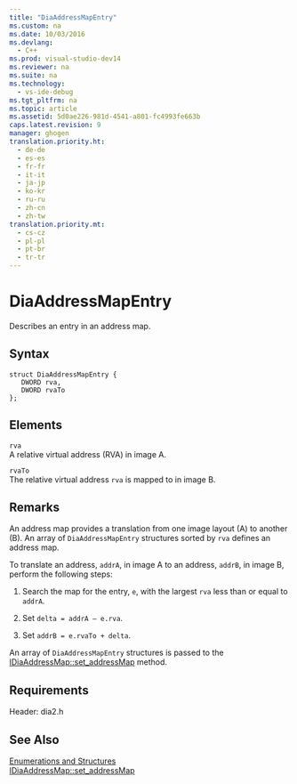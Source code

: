 ```yaml
---
title: "DiaAddressMapEntry"
ms.custom: na
ms.date: 10/03/2016
ms.devlang: 
  - C++
ms.prod: visual-studio-dev14
ms.reviewer: na
ms.suite: na
ms.technology: 
  - vs-ide-debug
ms.tgt_pltfrm: na
ms.topic: article
ms.assetid: 5d0ae226-981d-4541-a801-fc4993fe663b
caps.latest.revision: 9
manager: ghogen
translation.priority.ht: 
  - de-de
  - es-es
  - fr-fr
  - it-it
  - ja-jp
  - ko-kr
  - ru-ru
  - zh-cn
  - zh-tw
translation.priority.mt: 
  - cs-cz
  - pl-pl
  - pt-br
  - tr-tr
---
```

# DiaAddressMapEntry
Describes an entry in an address map.  
  
## Syntax  
  
```cpp#  
struct DiaAddressMapEntry {   
   DWORD rva,  
   DWORD rvaTo  
};  
```  
  
## Elements  
 `rva`  
 A relative virtual address (RVA) in image A.  
  
 `rvaTo`  
 The relative virtual address `rva` is mapped to in image B.  
  
## Remarks  
 An address map provides a translation from one image layout (A) to another (B). An array of `DiaAddressMapEntry` structures sorted by `rva` defines an address map.  
  
 To translate an address, `addrA`, in image A to an address, `addrB`, in image B, perform the following steps:  
  
1.  Search the map for the entry, `e`, with the largest `rva` less than or equal to `addrA`.  
  
2.  Set `delta = addrA – e.rva`.  
  
3.  Set `addrB = e.rvaTo + delta`.  
  
 An array of `DiaAddressMapEntry` structures is passed to the [IDiaAddressMap::set_addressMap](../VS_debugger/IDiaAddressMap--set_addressMap.md) method.  
  
## Requirements  
 Header: dia2.h  
  
## See Also  
 [Enumerations and Structures](../VS_debugger/Enumerations-and-Structures.md)   
 [IDiaAddressMap::set_addressMap](../VS_debugger/IDiaAddressMap--set_addressMap.md)